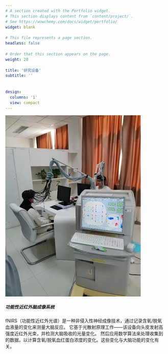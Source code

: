 ```yaml
---
# A section created with the Portfolio widget.
# This section displays content from `content/project/`.
# See https://wowchemy.com/docs/widget/portfolio/
widget: blank

# This file represents a page section.
headless: false

# Order that this section appears on the page.
weight: 20

title: '研究设备'
subtitle: ''


design:
  columns: '1'
  view: compact
---
```


<html>
<head>
<style>
<link rel="stylesheet" href="https://cdn.jsdelivr.net/npm/bootstrap@4.6.2/dist/css/bootstrap.min.css" integrity="sha384-xOolHFLEh07PJGoPkLv1IbcEPTNtaed2xpHsD9ESMhqIYd0nLMwNLD69Npy4HI+N" crossorigin="anonymous">
div{margin:24px;border:10;padding:10;};
.container1{
background-image:url('fnirs.jpg');
background-repeat:no-repeat;
background-position:left top;
margin-right:200px;

}
    .photo{
        float:left;
        width:100px;
        height:100px;
    }
    .intro{
        float:right;
        width:70%;
    }


</style>
</head>
<body>


<div class="card mb-3" style="max-width: 540px;">
  <div class="row no-gutters">
    <div class="col-md-4">
      <img src="fnirs.jpg" alt="功能性近红外">
    </div>
    <div class="col-md-8">
      <div class="card-body">
        <h5 class="card-title">功能性近红外脑成像系统</h5>
        <p class="card-text">fNIRS（功能性近红外光谱）是一种非侵入性神经成像技术，通过记录含氧/脱氧血液量的变化来测量大脑反应。 它基于光散射原理工作——该设备向头皮发射高强度近红外光束，并检测大脑吸收的光量变化。 然后应用数学算法来处理收集到的数据，以计算含氧/脱氧血红蛋白浓度的变化。这些变化与大脑功能的变化有关。</p>
      </div>
    </div>
  </div>
</div>




</body>
</html>